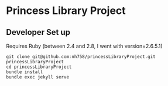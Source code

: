 # Princess Library Project

## Developer Set up
Requires Ruby (between 2.4 and 2.8, I went with version=2.6.5.1)
```
git clone git@github.com:nh758/princessLibraryProject.git princessLibraryProject
cd princessLibraryProject
bundle install
bundle exec jekyll serve
```
